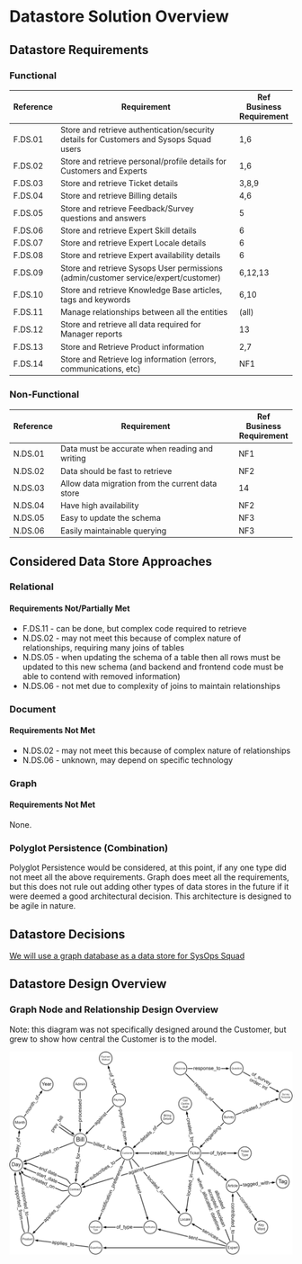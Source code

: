 # Datastore Solution Overview

## Datastore Requirements

### Functional

| Reference | Requirement                                                  | Ref Business <br />Requirement |
| --------- | ------------------------------------------------------------ | ------------------------------ |
| F.DS.01   | Store and retrieve authentication/security details for Customers and Sysops Squad users | 1,6                            |
| F.DS.02   | Store and retrieve personal/profile details for Customers and Experts | 1,6                            |
| F.DS.03   | Store and retrieve Ticket details                            | 3,8,9                          |
| F.DS.04   | Store and retrieve Billing details                           | 4,6                            |
| F.DS.05   | Store and retrieve Feedback/Survey questions and answers     | 5                              |
| F.DS.06   | Store and retrieve Expert Skill details                      | 6                              |
| F.DS.07   | Store and retrieve Expert Locale details                     | 6                              |
| F.DS.08   | Store and retrieve Expert availability details               | 6                              |
| F.DS.09   | Store and retrieve Sysops User permissions (admin/customer service/expert/customer) | 6,12,13                        |
| F.DS.10   | Store and retrieve Knowledge Base articles, tags and keywords | 6,10                           |
| F.DS.11   | Manage relationships between all the entities                | (all)                          |
| F.DS.12   | Store and retrieve all data required for Manager reports     | 13                             |
| F.DS.13   | Store and Retrieve Product information                       | 2,7                            |
| F.DS.14   | Store and Retrieve log information (errors, communications, etc) | NF1                            |



### Non-Functional

| Reference | Requirement                                      | Ref Business <br />Requirement |
| --------- | ------------------------------------------------ | ------------------------------ |
| N.DS.01   | Data must be accurate when reading and writing   | NF1                            |
| N.DS.02   | Data should be fast to retrieve                  | NF2                            |
| N.DS.03   | Allow data migration from the current data store | 14                             |
| N.DS.04   | Have high availability                           | NF2                            |
| N.DS.05   | Easy to update the schema                        | NF3                            |
| N.DS.06   | Easily maintainable querying                     | NF3                            |



## Considered Data Store Approaches

### Relational

#### Requirements Not/Partially Met

- F.DS.11 - can be done, but complex code required to retrieve
- N.DS.02 - may not meet this because of complex nature of relationships, requiring many joins of tables
- N.DS.05 - when updating the schema of a table then all rows must be updated to this new schema (and backend and frontend code must be able to contend with removed information)
- N.DS.06 - not met due to complexity of joins to maintain relationships

### Document

#### Requirements Not Met

- N.DS.02 - may not meet this because of complex nature of relationships
- N.DS.06 - unknown, may depend on specific technology

### Graph

#### Requirements Not Met

None.

### Polyglot Persistence (Combination)

Polyglot Persistence would be considered, at this point, if any one type did not meet all the above requirements. Graph does meet all the requirements, but this does not rule out adding other types of data stores in the future if it were deemed a good architectural decision. This architecture is designed to be agile in nature.

## Datastore Decisions

[We will use a graph database as a data store for SysOps Squad](../../4.ADRs/005We-will-use-a-Graph-Database.md)

## Datastore Design Overview

### Graph Node and Relationship Design Overview

Note: this diagram was not specifically designed around the Customer, but grew to show how central the Customer is to the model.

![GraphDatabaseDesign](images/GraphDatabaseDesign.png)

